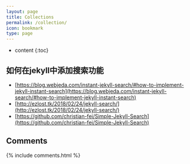 ```yaml
---
layout: page
title: Collections
permalink: /collection/
icon: bookmark
type: page
---
```


* content
{:toc}


## 如何在jekyll中添加搜索功能
* [https://blog.webjeda.com/instant-jekyll-search/#how-to-implement-jekyll-instant-search](https://blog.webjeda.com/instant-jekyll-search/#how-to-implement-jekyll-instant-search)
* [http://ezlost.tk/2018/02/24/jekyll-search/](http://ezlost.tk/2018/02/24/jekyll-search/)
* [https://github.com/christian-fei/Simple-Jekyll-Search](https://github.com/christian-fei/Simple-Jekyll-Search)

## Comments

{% include comments.html %}
